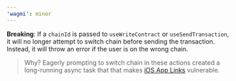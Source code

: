 ```yaml
---
'wagmi': minor
---
```


**Breaking**: If a `chainId` is passed to `useWriteContract` or `useSendTransaction`, it will no longer attempt to switch chain before sending the transaction. Instead, it will throw an error if the user is on the wrong chain.

> Why? Eagerly prompting to switch chain in these actions created a long-running async task that that makes [iOS App Links](https://wagmi.sh/docs/prepare-hooks/intro#ios-app-link-constraints) vulnerable.

